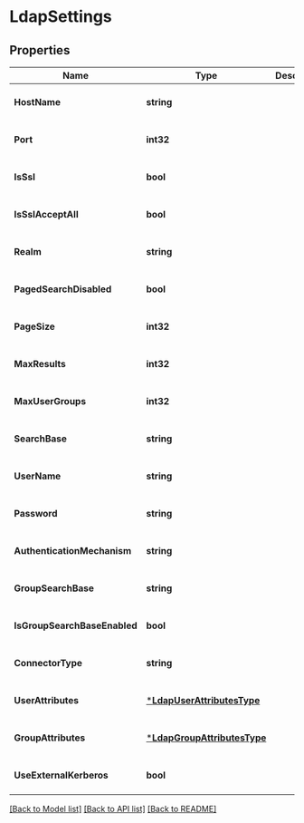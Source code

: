 # LdapSettings

## Properties
Name | Type | Description | Notes
------------ | ------------- | ------------- | -------------
**HostName** | **string** |  | [optional] [default to null]
**Port** | **int32** |  | [optional] [default to null]
**IsSsl** | **bool** |  | [optional] [default to null]
**IsSslAcceptAll** | **bool** |  | [optional] [default to null]
**Realm** | **string** |  | [optional] [default to null]
**PagedSearchDisabled** | **bool** |  | [optional] [default to null]
**PageSize** | **int32** |  | [optional] [default to null]
**MaxResults** | **int32** |  | [optional] [default to null]
**MaxUserGroups** | **int32** |  | [optional] [default to null]
**SearchBase** | **string** |  | [optional] [default to null]
**UserName** | **string** |  | [optional] [default to null]
**Password** | **string** |  | [optional] [default to null]
**AuthenticationMechanism** | **string** |  | [optional] [default to null]
**GroupSearchBase** | **string** |  | [optional] [default to null]
**IsGroupSearchBaseEnabled** | **bool** |  | [optional] [default to null]
**ConnectorType** | **string** |  | [optional] [default to null]
**UserAttributes** | [***LdapUserAttributesType**](LdapUserAttributesType.md) |  | [optional] [default to null]
**GroupAttributes** | [***LdapGroupAttributesType**](LdapGroupAttributesType.md) |  | [optional] [default to null]
**UseExternalKerberos** | **bool** |  | [optional] [default to null]

[[Back to Model list]](../README.md#documentation-for-models) [[Back to API list]](../README.md#documentation-for-api-endpoints) [[Back to README]](../README.md)


